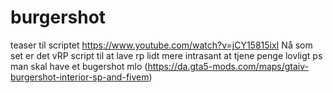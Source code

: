 # burgershot
teaser til scriptet https://www.youtube.com/watch?v=jCY15815ixI
Nå som set er det vRP script til at lave rp lidt mere intrasant at tjene penge lovligt ps man skal have et bugershot mlo (https://da.gta5-mods.com/maps/gtaiv-burgershot-interior-sp-and-fivem)
